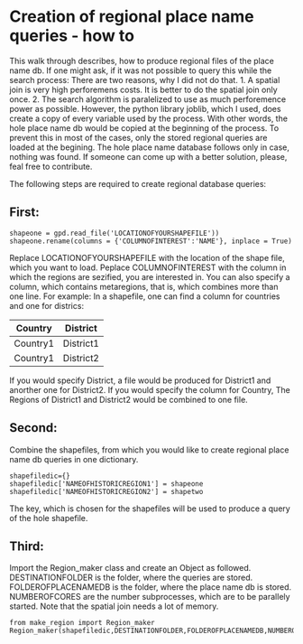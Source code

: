 
# Creation of regional place name queries - how to

This walk through describes, how to produce regional files of the place name db. If one might ask, if it was not possible to query this while the search process: There are two reasons, why I did not do that. 1. A spatial join is very high perforemens costs. It is better to do the spatial join only once. 2. The search algorithm is paralelized to use as much perforemence power as possible. However, the python library joblib, which I used, does create a copy of every variable used by the process. With other words, the hole place name db would be copied at the beginning of the process. To prevent this in most of the cases, only the stored regional queries are loaded at the begining. The hole place name database follows only in case, nothing was found. If someone can come up with a better solution, please, feal free to contribute.

The following steps are required to create regional database queries:

## First:

```
shapeone = gpd.read_file('LOCATIONOFYOURSHAPEFILE'))
shapeone.rename(columns = {'COLUMNOFINTEREST':'NAME'}, inplace = True)
```
Replace LOCATIONOFYOURSHAPEFILE with the location of the shape file, which you want to load.
Peplace COLUMNOFINTEREST with the column in which the regions are sezified, you are interested in. You can also specify a column, which contains metaregions, that is, which combines more than one line. For example:
In a shapefile, one can find a column for countries and one for districs:

| Country | District |
| --- | --- |
| Country1 | District1 |
| Country1 | District2 |

If you would specify District, a file would be produced for District1 and anorther one for District2. If you would specify the column for Country, The Regions of District1 and District2 would be combined to one file. 

## Second:

Combine the shapefiles, from which you would like to create regional place name db queries in one dictionary.

```
shapefiledic={}
shapefiledic['NAMEOFHISTORICREGION1'] = shapeone
shapefiledic['NAMEOFHISTORICREGION2'] = shapetwo
```
The key, which is chosen for the shapefiles will be used to produce a query of the hole shapefile.

## Third:
Import the Region_maker class and create an Object as followed. DESTINATIONFOLDER is the folder, where the queries are stored. FOLDEROFPLACENAMEDB is the folder, where the place name db is stored. NUMBEROFCORES are the number subprocesses, which are to be parallely started. Note that the spatial join needs a lot of memory.

```
from make_region import Region_maker
Region_maker(shapefiledic,DESTINATIONFOLDER,FOLDEROFPLACENAMEDB,NUMBEROFCORES)
```

